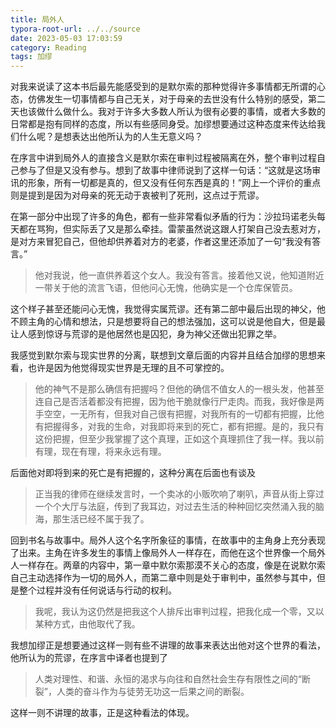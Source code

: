 ```yaml
---
title: 局外人
typora-root-url: ../../source
date: 2023-05-03 17:03:59
category: Reading
tags: 加缪
---
```


对我来说读了这本书后最先能感受到的是默尔索的那种觉得许多事情都无所谓的心态，仿佛发生一切事情都与自己无关，对于母亲的去世没有什么特别的感受，第二天也该做什么做什么。我对于许多大多数人所认为很有必要的事情，或者大多数的日常都是抱有同样的态度，所以有些感同身受。加缪想要通过这种态度来传达给我们什么呢？是想表达出他所认为的人生无意义吗？

在序言中讲到局外人的直接含义是默尔索在审判过程被隔离在外，整个审判过程自己参与了但是又没有参与。想到了故事中律师说到了这样一句话：“这就是这场审讯的形象，所有一切都是真的，但又没有任何东西是真的！”网上一个评价的重点则是提到是因为对母亲的死无动于衷被判了死刑，这点过于荒谬。

在第一部分中出现了许多的角色，都有一些非常看似矛盾的行为：沙拉玛诺老头每天都在骂狗，但实际丢了又是那么牵挂。雷蒙虽然说这跟人打架自己没去惹对方，是对方来冒犯自己，但他却供养着对方的老婆，作者这里还添加了一句“我没有答言。”

> 他对我说，他一直供养着这个女人。我没有答言。接着他又说，他知道附近一带关于他的流言飞语，但他问心无愧，他确实是一个仓库保管员。

这个样子甚至还能问心无愧，我觉得实属荒谬。还有第二部中最后出现的神父，他不顾主角的心情和想法，只是想要将自己的想法强加，这可以说是他自大，但是最让人感到惊讶与荒谬的是他居然也是囚犯，身为神父还做出犯罪之举。

我感觉到默尔索与现实世界的分离，联想到文章后面的内容并且结合加缪的思想来看，也许是因为他觉得现实世界是无理的且不可掌控的。

> 他的神气不是那么确信有把握吗？但他的确信不值女人的一根头发，他甚至连自己是否活着都没有把握，因为他干脆就像行尸走肉。而我，我好像是两手空空，一无所有，但我对自己很有把握，对我所有的一切都有把握，比他有把握得多，对我的生命，对我即将来到的死亡，都有把握。是的，我只有这份把握，但至少我掌握了这个真理，正如这个真理抓住了我一样。我以前有理，现在有理，将来永远有理。

后面他对即将到来的死亡是有把握的，这种分离在后面也有谈及

> 正当我的律师在继续发言时，一个卖冰的小贩吹响了喇叭，声音从街上穿过一个个大厅与法庭，传到了我耳边，对过去生活的种种回忆突然涌入我的脑海，那生活已经不属于我了。

回到书名与故事中。局外人这个名字所象征的事情，在故事中的主角身上充分表现了出来。主角在许多发生的事情上像局外人一样存在，而他在这个世界像一个局外人一样存在。两章的内容中，第一章中默尔索那漠不关心的态度，像是在说默尔索自己主动选择作为一切的局外人，而第二章中则是处于审判中，虽然参与其中，但是整个过程并没有任何说话与行动的权利。

> 我呢，我认为这仍然是把我这个人排斥出审判过程，把我化成一个零，又以某种方式，由他取代了我。

我想加缪正是想要通过这样一则有些不讲理的故事来表达出他对这个世界的看法，他所认为的荒谬，在序言中译者也提到了

> 人类对理性、和谐、永恒的渴求与向往和自然社会生存有限性之间的“断裂”，人类的奋斗作为与徒劳无功这一后果之间的断裂。

这样一则不讲理的故事，正是这种看法的体现。
